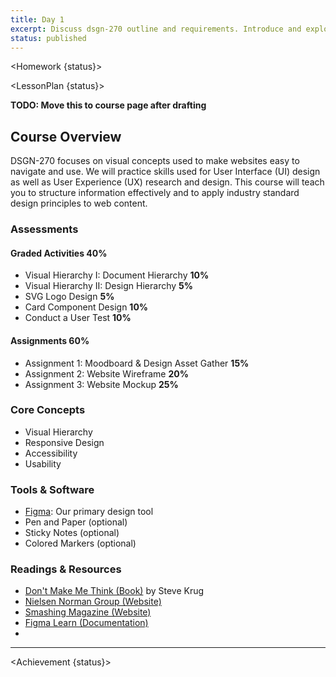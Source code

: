 ```yaml
---
title: Day 1
excerpt: Discuss dsgn-270 outline and requirements. Introduce and explore visual hierarchy in web design 
status: published
---
```


<script>
	import Homework from "$lib/components/Homework.svelte";
	import LessonPlan from "$lib/components/LessonPlan.svelte";
	import Achievement from "$lib/components/Achievement.svelte";
</script>

<Homework {status}>


</Homework>

<LessonPlan {status}>

**TODO: Move this to course page after drafting**

<h2>Course Overview</h2>

DSGN-270 focuses on visual concepts used to make websites easy to navigate and use. We will practice skills used for User Interface (UI) design as well as User Experience (UX) research and design. This course will teach you to structure information effectively and to apply industry standard design principles to web content.

### Assessments

#### Graded Activities 40%
- Visual Hierarchy I: Document Hierarchy **10%**
- Visual Hierarchy II: Design Hierarchy **5%**
- SVG Logo Design **5%**
- Card Component Design **10%**
- Conduct a User Test **10%**

#### Assignments 60%
- Assignment 1: Moodboard & Design Asset Gather **15%**
- Assignment 2: Website Wireframe **20%**
- Assignment 3: Website Mockup  **25%**

### Core Concepts

- Visual Hierarchy
- Responsive Design
- Accessibility
- Usability

### Tools & Software
- [Figma](https://figma.com): Our primary design tool
- Pen and Paper (optional)
- Sticky Notes (optional)
- Colored Markers (optional)
### Readings & Resources
- [Don't Make Me Think (Book)](https://sensible.com/dont-make-me-think/) by Steve Krug
- [Nielsen Norman Group (Website)](https://www.nngroup.com/)
- [Smashing Magazine (Website)](https://www.smashingmagazine.com/)
- [Figma Learn (Documentation)](https://help.figma.com)
- 
---


</LessonPlan>

<Achievement {status}>

</Achievement>